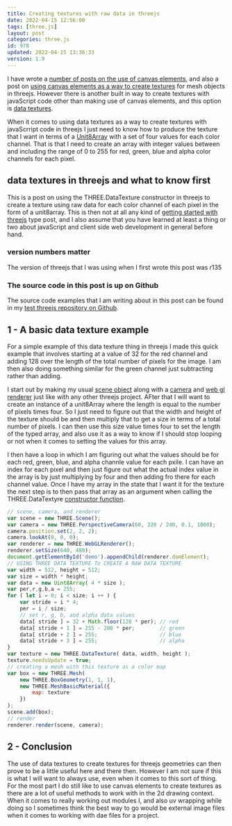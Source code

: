 ```yaml
---
title: Creating textures with raw data in threejs
date: 2022-04-15 12:56:00
tags: [three.js]
layout: post
categories: three.js
id: 978
updated: 2022-04-15 13:36:33
version: 1.9
---
```


I have wrote a [number of posts on the use of canvas elements](/2020/03/23/canvas-example/), and also a post on [using canvas elements as a way to create textures](/2018/04/17/threejs-canvas-texture/) for mesh objects in threejs. However there is another built in way to create textures with javaScript code other than making use of canvas elements, and this option is [data textures](https://threejs.org/docs/#api/en/textures/DataTexture).

When it comes to using data textures as a way to create textures with javaScrript code in threejs I just need to know how to produce the texture that I want in terms of a [Unit8Array](https://developer.mozilla.org/en-US/docs/Web/JavaScript/Reference/Global_Objects/Uint8Array) with a set of four values for each color channel. That is that I need to create an array with integer values between and including the range of 0 to 255 for red, green, blue and alpha color channels for each pixel.

<!-- more -->

## data textures in threejs and what to know first

This is a post on using the THREE.DataTexture constructor in threejs to create a texture using raw data for each color channel of each pixel in the form of a unit8array. This is then not at all any kind of [getting started with threejs](/2018/04/04/threejs-getting-started/) type post, and I also assume that you have learned at least a thing or two about javaScript and client side web development in general before hand.

### version numbers matter

The version of threejs that I was using when I first wrote this post was r135

### The source code in this post is up on Github

The source code examples that I am writing about in this post can be found in my [test threejs repository on Github](https://github.com/dustinpfister/test_threejs/tree/master/views/forpost/threejs-data-texture).

## 1 - A basic data texture example

For a simple example of this data texture thing in threejs I made this quick example that involves starting at a value of 32 for the red channel and adding 128 over the length of the total number of pixels for the image. I am then also doing something similar for the green channel just subtracting rather than adding.

I start out by making my usual [scene object](/2018/05/03/threejs-scene/) along with a [camera](/2018/04/06/threejs-camera/) and [web gl renderer](/2018/11/24/threejs-webglrenderer/) just like with any other threejs project. AFter that I will want to create an instance of a unit8Array where the length is equal to the number of pixels times four. So I just need to figure out that the width and height of the texture should be and then multiply that to get a size in terms of a total number of pixels. I can then use this size value times four to set the length of the typed array, and also use it as a way to know if I should stop looping or not when it comes to setting the values for this array.

I then have a loop in which I am figuring out what the values should be for each red, green, blue, and alpha channle value for each pxile. I can have an index for each pixel and then just figure out what the actual index value in the array is by just multiplying by four and then adding fro there for each channel value. Once I have my array in the state that I want it for the texture the next step is to then pass that array as an argument when calling the THREE.DataTextyre [constructor function](/2019/02/27/js-javascript-constructor/).

```js
// scene, camera, and renderer
var scene = new THREE.Scene();
var camera = new THREE.PerspectiveCamera(60, 320 / 240, 0.1, 1000);
camera.position.set(2, 2, 2);
camera.lookAt(0, 0, 0);
var renderer = new THREE.WebGLRenderer();
renderer.setSize(640, 480);
document.getElementById('demo').appendChild(renderer.domElement);
// USING THREE DATA TEXTURE To CREATE A RAW DATA TEXTURE
var width = 512, height = 512;
var size = width * height;
var data = new Uint8Array( 4 * size );
var per,r,g,b,a = 255;
for ( let i = 0; i < size; i ++ ) {
    var stride = i * 4;
    per = i / size;
    // set r, g, b, and alpha data values
    data[ stride ] = 32 + Math.floor(128 * per); // red
    data[ stride + 1 ] = 255 - 200 * per;        // green
    data[ stride + 2 ] = 255;                    // blue
    data[ stride + 3 ] = 255;                    // alpha
}
var texture = new THREE.DataTexture( data, width, height );
texture.needsUpdate = true;
// creating a mesh with this texture as a color map
var box = new THREE.Mesh(
    new THREE.BoxGeometry(1, 1, 1),
    new THREE.MeshBasicMaterial({
        map: texture
    })
);
scene.add(box);
// render
renderer.render(scene, camera);
```

## 2 - Conclusion

The use of data textures to create textures for threejs geometries can then prove to be a little useful here and there then. However I am not sure if this is what I will want to always use, even when it comes to this sort of thing. For the most part I do still like to use canvas elements to create textures as there are a lot of useful methods to work with in the 2d drawing context. When it comes to really working out modules I, and also uv wrapping while doing so I sometimes think the best way to go would be external image files when it comes to working with dae files for a project.